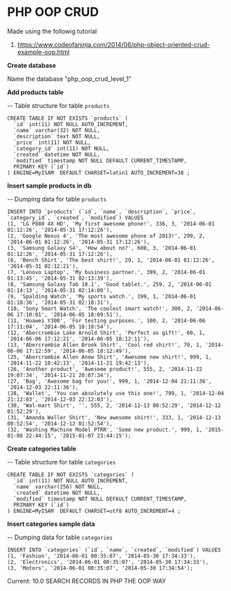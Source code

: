 # PHP OOP CRUD

Made using the followig tutorial

1) https://www.codeofaninja.com/2014/06/php-object-oriented-crud-example-oop.html


**Create database**

Name the database "php_oop_crud_level_1"

**Add products table**

-- Table structure for table `products`

	CREATE TABLE IF NOT EXISTS `products` (
	  `id` int(11) NOT NULL AUTO_INCREMENT,
	  `name` varchar(32) NOT NULL,
	  `description` text NOT NULL,
	  `price` int(11) NOT NULL,
	  `category_id` int(11) NOT NULL,
	  `created` datetime NOT NULL,
	  `modified` timestamp NOT NULL DEFAULT CURRENT_TIMESTAMP,
	  PRIMARY KEY (`id`)
	) ENGINE=MyISAM  DEFAULT CHARSET=latin1 AUTO_INCREMENT=38 ;


**Insert sample products in db**

-- Dumping data for table `products`

	INSERT INTO `products` (`id`, `name`, `description`, `price`, `category_id`, `created`, `modified`) VALUES
	(1, 'LG P880 4X HD', 'My first awesome phone!', 336, 3, '2014-06-01 01:12:26', '2014-05-31 17:12:26'),
	(2, 'Google Nexus 4', 'The most awesome phone of 2013!', 299, 2, '2014-06-01 01:12:26', '2014-05-31 17:12:26'),
	(3, 'Samsung Galaxy S4', 'How about no?', 600, 3, '2014-06-01 01:12:26', '2014-05-31 17:12:26'),
	(6, 'Bench Shirt', 'The best shirt!', 29, 1, '2014-06-01 01:12:26', '2014-05-31 02:12:21'),
	(7, 'Lenovo Laptop', 'My business partner.', 399, 2, '2014-06-01 01:13:45', '2014-05-31 02:13:39'),
	(8, 'Samsung Galaxy Tab 10.1', 'Good tablet.', 259, 2, '2014-06-01 01:14:13', '2014-05-31 02:14:08'),
	(9, 'Spalding Watch', 'My sports watch.', 199, 1, '2014-06-01 01:18:36', '2014-05-31 02:18:31'),
	(10, 'Sony Smart Watch', 'The coolest smart watch!', 300, 2, '2014-06-06 17:10:01', '2014-06-05 18:09:51'),
	(11, 'Huawei Y300', 'For testing purposes.', 100, 2, '2014-06-06 17:11:04', '2014-06-05 18:10:54'),
	(12, 'Abercrombie Lake Arnold Shirt', 'Perfect as gift!', 60, 1, '2014-06-06 17:12:21', '2014-06-05 18:12:11'),
	(13, 'Abercrombie Allen Brook Shirt', 'Cool red shirt!', 70, 1, '2014-06-06 17:12:59', '2014-06-05 18:12:49'),
	(25, 'Abercrombie Allen Anew Shirt', 'Awesome new shirt!', 999, 1, '2014-11-22 18:42:13', '2014-11-21 19:42:13'),
	(26, 'Another product', 'Awesome product!', 555, 2, '2014-11-22 19:07:34', '2014-11-21 20:07:34'),
	(27, 'Bag', 'Awesome bag for you!', 999, 1, '2014-12-04 21:11:36', '2014-12-03 22:11:36'),
	(28, 'Wallet', 'You can absolutely use this one!', 799, 1, '2014-12-04 21:12:03', '2014-12-03 22:12:03'),
	(30, 'Wal-mart Shirt', '', 555, 2, '2014-12-13 00:52:29', '2014-12-12 01:52:29'),
	(31, 'Amanda Waller Shirt', 'New awesome shirt!', 333, 1, '2014-12-13 00:52:54', '2014-12-12 01:52:54'),
	(32, 'Washing Machine Model PTRR', 'Some new product.', 999, 1, '2015-01-08 22:44:15', '2015-01-07 23:44:15');	

**Create categories table**

-- Table structure for table `categories`

	CREATE TABLE IF NOT EXISTS `categories` (
	  `id` int(11) NOT NULL AUTO_INCREMENT,
	  `name` varchar(256) NOT NULL,
	  `created` datetime NOT NULL,
	  `modified` timestamp NOT NULL DEFAULT CURRENT_TIMESTAMP,
	  PRIMARY KEY (`id`)
	) ENGINE=MyISAM  DEFAULT CHARSET=utf8 AUTO_INCREMENT=4 ;

**Insert categories sample data**

-- Dumping data for table `categories`

	INSERT INTO `categories` (`id`, `name`, `created`, `modified`) VALUES
	(1, 'Fashion', '2014-06-01 00:35:07', '2014-05-30 17:34:33'),
	(2, 'Electronics', '2014-06-01 00:35:07', '2014-05-30 17:34:33'),
	(3, 'Motors', '2014-06-01 00:35:07', '2014-05-30 17:34:54');

Current: 10.0 SEARCH RECORDS IN PHP THE OOP WAY